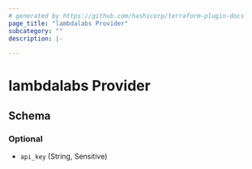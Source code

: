 ```yaml
---
# generated by https://github.com/hashicorp/terraform-plugin-docs
page_title: "lambdalabs Provider"
subcategory: ""
description: |-
  
---
```


# lambdalabs Provider





<!-- schema generated by tfplugindocs -->
## Schema

### Optional

- `api_key` (String, Sensitive)
